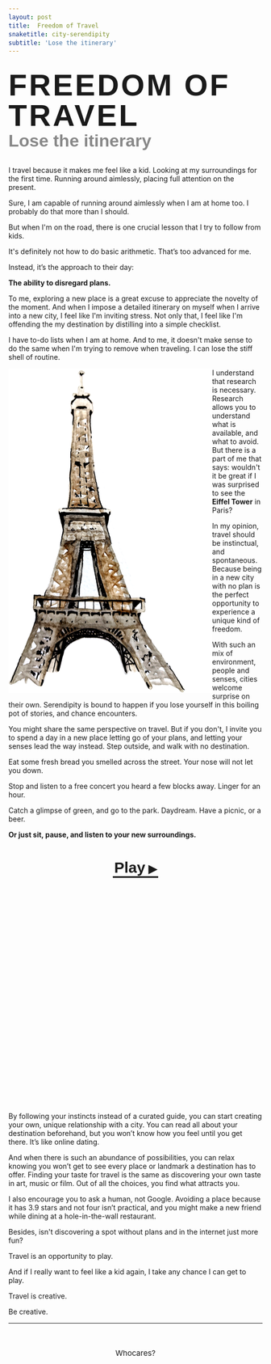 ```yaml
---
layout: post
title:  Freedom of Travel
snaketitle: city-serendipity
subtitle: 'Lose the itinerary'
---
```

<style>
  .hero {
    margin: 30px auto;
    font-weight: 100;
    max-width: 900px;
    height: 700px;
  }

  .title {
    position: absolute;
    margin-left: 540px;
    margin-top: 250px;
    margin-right: 20px;
  }

  .title-subtext {
    font-size: 34px;
    font-family: 'Varela Round', Helvetica, sans-serif;
    margin: 0;
    color: #888;
  }

  .title-text {
    font-size: 60px;
    font-family: 'Varela Round', Helvetica, sans-serif;
    font-weight: bold;
    margin: 0;
    letter-spacing: 4px;
    line-height: 60px;
  }

  #canvas {
    position: absolute;
    margin-left: -230px;
  }

  .grab-cursor {
    cursor: grab;
  }

  .big {
    font-size: 40px;
  }

  @media (max-width: 1111px) {
    .title, #canvas {
      position: relative;
      margin-left: 0;
      margin-top: 0;
      max-width: 100%;
    }

    #canvas {
      margin-bottom: 20px;
    }

    .hero {
      height: auto;
    }
  }
</style>

<div class="hero">
  <canvas id='canvas' class="grab-cursor" height="568px" width="666px"></canvas>
  <div class="title">
    <h1 class="title-text">FREEDOM OF TRAVEL</h1>
    <h2 class="mb-5 title-subtext">Lose the itinerary</h2>
  </div>
</div>

I travel because it makes me feel like a kid. Looking at my surroundings for the first time. Running around aimlessly, placing full attention on the present.

Sure, I am capable of running around aimlessly when I am at home too. I probably do that more than I should.

But when I'm on the road, there is one crucial lesson that I try to follow from kids.

It's definitely not how to do basic arithmetic. That’s too advanced for me.

Instead, it’s the approach to their day:

**The ability to disregard plans.**

To me, exploring a new place is a great excuse to appreciate the novelty of the moment. And when I impose a detailed itinerary on myself when I arrive into a new city, I feel like I'm inviting stress. Not only that, I feel like I'm offending the my destination by distilling into a simple checklist.

I have to-do lists when I am at home. And to me, it doesn't make sense to do the same when I'm trying to remove  when traveling. I can lose the stiff shell of routine.

<img style="float: left; shape-outside: url('assets/articles/city-serendipity/eiffel_illustration.png');" src="assets/articles/city-serendipity/eiffel_illustration.png">

I understand that research is necessary. Research allows you to understand what is available, and what to avoid. But there is a part of me that says: wouldn't it be great if I was surprised to see the <strong>Eiffel Tower</strong> in Paris?

In my opinion, travel should be instinctual, and spontaneous. Because being in a new city with no plan is the perfect opportunity to experience a unique kind of freedom.

With such an mix of environment, people and senses, cities welcome surprise on their own. Serendipity is bound to happen if you lose yourself in this boiling pot of stories, and chance encounters. 

You might share the same perspective on travel. But if you don't, I invite you to spend a day in a new place letting go of your plans, and letting your senses lead the way instead. Step outside, and walk with no destination.

Eat some fresh bread you smelled across the street. Your nose will not let you down.

Stop and listen to a free concert you heard a few blocks away. Linger for an hour.

Catch a glimpse of green, and go to the park. Daydream. Have a picnic, or a beer.

**Or just sit, pause, and listen to your new surroundings.**


<style>
#sounds {
  height: 480px;
  position: relative;
  width: 100%;
  max-width:990px;
  margin: 30px auto;
  display: flex;
  justify-content: space-between;

}

.sounds--img {
  cursor: pointer;
  opacity: 0.7;
  width: 30%;
  background-size: cover;
  background-repeat: no-repeat;
  transition: opacity 0.5s ease-in-out, transform 0.5s ease-in-out;
}

#sounds--btn {
  cursor: pointer;
   font-family: 'Varela Round', Helvetica, sans-serif;
   font-size: 30px;
   text-align: center;
   position: absolute;
    top:10px;
    margin: 0 auto;
    left:0;right:0;
    font-weight:bold;
    border-bottom: 3px solid black;
    width: 90px;
}

.sounds--img.active {
    opacity: 1;
    transform: translateY(-10px);
}

.sounds--img:nth-child(2) {
  height: 350px;
  background-image: url('assets/articles/city-serendipity/img/street.jpg');
  background-position: center 60%;
}

.sounds--img:nth-child(3) {
  height: 400px;
  margin-top: 80px;
  background-image: url('assets/articles/city-serendipity/img/night.jpg');
}

.sounds--img:nth-child(4) {
  height: 350px;
  background-size: cover;
  right:0;
  background-position: right center;
  background-image: url('assets/articles/city-serendipity/img/park.jpg')
}


#sounds--btn:after {
  content: ' ▶';
  font-size: 22px;
}

#sounds--btn.playing:after {
  content: ' '
}

.sounds--btn--span {
  text-decoration: underline;
  letter-spacing: -1px;
}



@media (max-width: 900px) {
  #sounds {
    height: 530px;
    display: block;
    flex-direction: column;
  }

  #sounds--btn {
    right: 20px;
    top: auto;
    bottom: 90px;
    margin: auto;
    left: auto;
  }
  
  .sounds--img {
    position: absolute;
    background-size: cover;
  }

  .sounds--img:nth-child(2) {
    width: calc(50% - 10px);
    height: 300px;
  }

  .sounds--img:nth-child(3) {
    width: calc(50% - 10px);
    right:0;
    height: 350px;
    top: 30px;
    margin: 0;
  }

  .sounds--img:nth-child(4) {
    width: calc(50% - 10px);
    left:0;
    height: 200px;
    background-position: 80% center;
    top: 320px;
  }
}

</style>

 <div id="sounds">
    <div data-playing="false" id="sounds--btn">Play</div>
    <div class="sounds--img"></div>
    <div class="sounds--img"></div>
    <div class="sounds--img"></div>
    <audio class="sounds--audio" src="assets/articles/city-serendipity/mp3/street.mp3" type="audio/mpeg"></audio>
    <audio class="sounds--audio" src="assets/articles/city-serendipity/mp3/cafe.mp3" type="audio/mpeg"></audio>
    <audio class="sounds--audio" src="assets/articles/city-serendipity/mp3/park.mp3" type="audio/mpeg"></audio>
</div>


By following your instincts instead of a curated guide, you can start creating your own, unique relationship with a city. You can read all about your destination beforehand, but you won’t know how you feel until you get there. It’s like online dating.

And when there is such an abundance of possibilities, you can relax knowing you won’t get to see every place or landmark a destination has to offer. Finding your taste for travel is the same as discovering your own taste in art, music or film. Out of all the choices, you find what attracts you.

I also encourage you to ask a human, not Google. Avoiding a place because it has 3.9 stars and not four isn’t practical, and you might make a new friend while dining at a hole-in-the-wall restaurant. 

Besides, isn't discovering a spot without plans and in the internet just more fun?

Travel is an opportunity to play.

And if I really want to feel like a kid again, I take any chance I can get to play.

<div id="dice"></div>

Travel is creative.

Be creative.


---

   
<p style="padding-bottom:20px"></p>

<p style="text-align:center; font-size:15px;"> Whocares? </p>

















